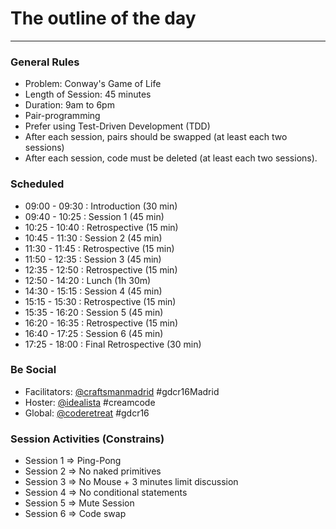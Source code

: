 # The outline of the day
----

### General Rules

- Problem: Conway's Game of Life
- Length of Session: 45 minutes
- Duration: 9am to 6pm
- Pair-programming
- Prefer using Test-Driven Development (TDD)
- After each session, pairs should be swapped (at least each two sessions)
- After each session, code must be deleted (at least each two sessions).

### Scheduled

- 09:00 - 09:30 : Introduction (30 min)
- 09:40 - 10:25 :  Session 1 (45 min)
- 10:25 - 10:40 : Retrospective (15 min)
- 10:45 - 11:30 :  Session 2 (45 min)
- 11:30 - 11:45 : Retrospective (15 min)
- 11:50 - 12:35 :  Session 3 (45 min)
- 12:35 - 12:50 : Retrospective (15 min)
- 12:50 - 14:20 :  Lunch (1h 30m)
- 14:30 - 15:15 :  Session 4 (45 min)
- 15:15 - 15:30 : Retrospective (15 min)
- 15:35 - 16:20 :  Session 5 (45 min)
- 16:20 - 16:35 : Retrospective (15 min)
- 16:40 - 17:25 :  Session 6 (45 min)
- 17:25 - 18:00 : Final Retrospective (30 min)

### Be Social
- Facilitators: [@craftsmanmadrid](https://twitter.com/craftsmanmadrid) #gdcr16Madrid
- Hoster: [@idealista](https://twitter.com/idealista) #creamcode
- Global: [@coderetreat](https://twitter.com/coderetreat) #gdcr16

### Session Activities (Constrains)
- Session 1 => Ping-Pong
- Session 2 => No naked primitives
- Session 3 => No Mouse + 3 minutes limit discussion
- Session 4 => No conditional statements
- Session 5 => Mute Session
- Session 6 => Code swap
